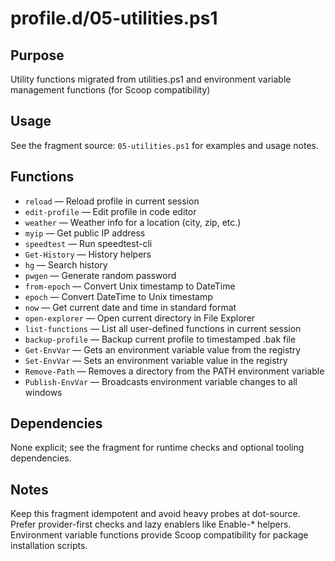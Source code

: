 profile.d/05-utilities.ps1
==========================

Purpose
-------
Utility functions migrated from utilities.ps1 and environment variable management functions (for Scoop compatibility)

Usage
-----
See the fragment source: `05-utilities.ps1` for examples and usage notes.

Functions
---------
- `reload` — Reload profile in current session
- `edit-profile` — Edit profile in code editor
- `weather` — Weather info for a location (city, zip, etc.)
- `myip` — Get public IP address
- `speedtest` — Run speedtest-cli
- `Get-History` — History helpers
- `hg` — Search history
- `pwgen` — Generate random password
- `from-epoch` — Convert Unix timestamp to DateTime
- `epoch` — Convert DateTime to Unix timestamp
- `now` — Get current date and time in standard format
- `open-explorer` — Open current directory in File Explorer
- `list-functions` — List all user-defined functions in current session
- `backup-profile` — Backup current profile to timestamped .bak file
- `Get-EnvVar` — Gets an environment variable value from the registry
- `Set-EnvVar` — Sets an environment variable value in the registry
- `Remove-Path` — Removes a directory from the PATH environment variable
- `Publish-EnvVar` — Broadcasts environment variable changes to all windows

Dependencies
------------
None explicit; see the fragment for runtime checks and optional tooling dependencies.

Notes
-----
Keep this fragment idempotent and avoid heavy probes at dot-source. Prefer provider-first checks and lazy enablers like Enable-* helpers. Environment variable functions provide Scoop compatibility for package installation scripts.

